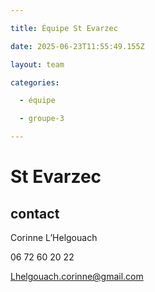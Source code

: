 ```yaml
---

title: Équipe St Evarzec 

date: 2025-06-23T11:55:49.155Z

layout: team

categories:

  - équipe

  - groupe-3

---
```


# St Evarzec 



## contact 

Corinne L’Helgouach

06 72 60 20 22

Lhelgouach.corinne@gmail.com

